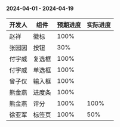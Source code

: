#### 2024-04-01 - 2024-04-19  

|开发人	|组件	|预期进度	|实际进度	|
| ---	| ---	| ---		|---		|
|赵祥	| 徽标	|100%		|			|
|张园因	| 按钮	|30%		|			|
|付宇威	| 复选框	|100%		|			|
|付宇威	| 单选框	|100%		|			|
|曾子仪	| 输入框	|100%		|			|
|熊金燕	| 进度条	|100%		|			|
|熊金燕	| 评分	|100%		|100%		|
|徐亚军	| 标签页	|100%		|50%		|
